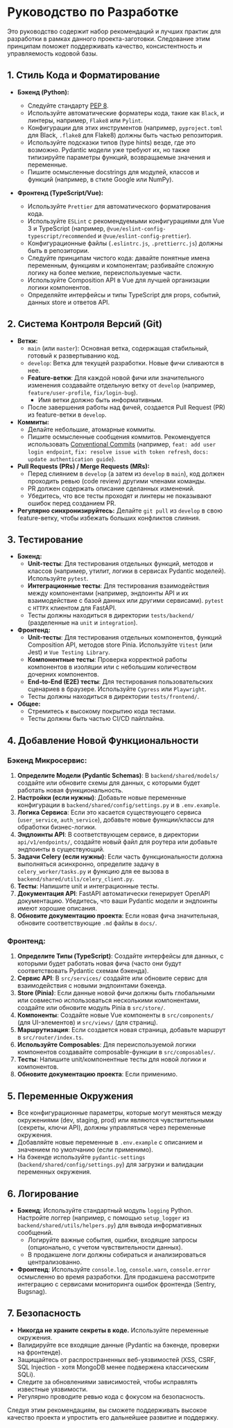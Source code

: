 # Руководство по Разработке

Это руководство содержит набор рекомендаций и лучших практик для разработки в рамках данного проекта-заготовки. Следование этим принципам поможет поддерживать качество, консистентность и управляемость кодовой базы.

## 1. Стиль Кода и Форматирование

*   **Бэкенд (Python):**
    *   Следуйте стандарту [PEP 8](https://www.python.org/dev/peps/pep-0008/).
    *   Используйте автоматические форматеры кода, такие как `Black`, и линтеры, например, `Flake8` или `Pylint`.
    *   Конфигурации для этих инструментов (например, `pyproject.toml` для Black, `.flake8` для Flake8) должны быть частью репозитория.
    *   Используйте подсказки типов (type hints) везде, где это возможно. Pydantic модели уже требуют их, но также типизируйте параметры функций, возвращаемые значения и переменные.
    *   Пишите осмысленные docstrings для модулей, классов и функций (например, в стиле Google или NumPy).

*   **Фронтенд (TypeScript/Vue):**
    *   Используйте `Prettier` для автоматического форматирования кода.
    *   Используйте `ESLint` с рекомендуемыми конфигурациями для Vue 3 и TypeScript (например, `@vue/eslint-config-typescript/recommended` и `@vue/eslint-config-prettier`).
    *   Конфигурационные файлы (`.eslintrc.js`, `.prettierrc.js`) должны быть в репозитории.
    *   Следуйте принципам чистого кода: давайте понятные имена переменным, функциям и компонентам; разбивайте сложную логику на более мелкие, переиспользуемые части.
    *   Используйте Composition API в Vue для лучшей организации логики компонентов.
    *   Определяйте интерфейсы и типы TypeScript для props, событий, данных store и ответов API.

## 2. Система Контроля Версий (Git)

*   **Ветки:**
    *   `main` (или `master`): Основная ветка, содержащая стабильный, готовый к развертыванию код.
    *   `develop`: Ветка для текущей разработки. Новые фичи сливаются в нее.
    *   **Feature-ветки**: Для каждой новой фичи или значительного изменения создавайте отдельную ветку от `develop` (например, `feature/user-profile`, `fix/login-bug`).
        *   Имя ветки должно быть информативным.
    *   После завершения работы над фичей, создается Pull Request (PR) из feature-ветки в `develop`.
*   **Коммиты:**
    *   Делайте небольшие, атомарные коммиты.
    *   Пишите осмысленные сообщения коммитов. Рекомендуется использовать [Conventional Commits](https://www.conventionalcommits.org/) (например, `feat: add user login endpoint`, `fix: resolve issue with token refresh`, `docs: update authentication guide`).
*   **Pull Requests (PRs) / Merge Requests (MRs):**
    *   Перед слиянием в `develop` (а затем из `develop` в `main`), код должен проходить ревью (code review) другими членами команды.
    *   PR должен содержать описание сделанных изменений.
    *   Убедитесь, что все тесты проходят и линтеры не показывают ошибок перед созданием PR.
*   **Регулярно синхронизируйтесь:** Делайте `git pull` из `develop` в свою feature-ветку, чтобы избежать больших конфликтов слияния.

## 3. Тестирование

*   **Бэкенд:**
    *   **Unit-тесты**: Для тестирования отдельных функций, методов и классов (например, утилит, логики в сервисах Pydantic моделей). Используйте `pytest`.
    *   **Интеграционные тесты**: Для тестирования взаимодействия между компонентами (например, эндпоинты API и их взаимодействие с базой данных или другими сервисами). `pytest` с `HTTPX` клиентом для FastAPI.
    *   Тесты должны находиться в директории `tests/backend/` (разделенные на `unit` и `integration`).
*   **Фронтенд:**
    *   **Unit-тесты**: Для тестирования отдельных компонентов, функций Composition API, методов store Pinia. Используйте `Vitest` (или Jest) и `Vue Testing Library`.
    *   **Компонентные тесты**: Проверка корректной работы компонентов в изоляции или с небольшим количеством дочерних компонентов.
    *   **End-to-End (E2E) тесты**: Для тестирования пользовательских сценариев в браузере. Используйте `Cypress` или `Playwright`.
    *   Тесты должны находиться в директории `tests/frontend/`.
*   **Общее:**
    *   Стремитесь к высокому покрытию кода тестами.
    *   Тесты должны быть частью CI/CD пайплайна.

## 4. Добавление Новой Функциональности

### Бэкенд Микросервис:
1.  **Определите Модели (Pydantic Schemas)**: В `backend/shared/models/` создайте или обновите схемы для данных, с которыми будет работать новая функциональность.
2.  **Настройки (если нужны)**: Добавьте новые переменные конфигурации в `backend/shared/config/settings.py` и в `.env.example`.
3.  **Логика Сервиса**: Если это касается существующего сервиса (`user_service`, `auth_service`), добавьте новые функции/классы для обработки бизнес-логики.
4.  **Эндпоинты API**: В соответствующем сервисе, в директории `api/v1/endpoints/`, создайте новый файл для роутера или добавьте эндпоинты в существующий.
5.  **Задачи Celery (если нужны)**: Если часть функциональности должна выполняться асинхронно, определите задачу в `celery_worker/tasks.py` и функцию для ее вызова в `backend/shared/utils/celery_client.py`.
6.  **Тесты**: Напишите unit и интеграционные тесты.
7.  **Документация API**: FastAPI автоматически генерирует OpenAPI документацию. Убедитесь, что ваши Pydantic модели и эндпоинты имеют хорошие описания.
8.  **Обновите документацию проекта**: Если новая фича значительная, обновите соответствующие `.md` файлы в `docs/`.

### Фронтенд:
1.  **Определите Типы (TypeScript)**: Создайте интерфейсы для данных, с которыми будет работать новая фича (часто они будут соответствовать Pydantic схемам бэкенда).
2.  **Сервис API**: В `src/services/` создайте или обновите сервис для взаимодействия с новыми эндпоинтами бэкенда.
3.  **Store (Pinia)**: Если данные новой фичи должны быть глобальными или совместно использоваться несколькими компонентами, создайте или обновите модуль Pinia в `src/store/`.
4.  **Компоненты**: Создайте новые Vue компоненты в `src/components/` (для UI-элементов) и `src/views/` (для страниц).
5.  **Маршрутизация**: Если создается новая страница, добавьте маршрут в `src/router/index.ts`.
6.  **Используйте Composables**: Для переиспользуемой логики компонентов создавайте composable-функции в `src/composables/`.
7.  **Тесты**: Напишите unit/компонентные тесты для новой логики и компонентов.
8.  **Обновите документацию проекта**: Если применимо.

## 5. Переменные Окружения

*   Все конфигурационные параметры, которые могут меняться между окружениями (dev, staging, prod) или являются чувствительными (секреты, ключи API), должны управляться через переменные окружения.
*   Добавляйте новые переменные в `.env.example` с описанием и значением по умолчанию (если применимо).
*   На бэкенде используйте `pydantic-settings` (`backend/shared/config/settings.py`) для загрузки и валидации переменных окружения.

## 6. Логирование

*   **Бэкенд**: Используйте стандартный модуль `logging` Python. Настройте логгер (например, с помощью `setup_logger` из `backend/shared/utils/helpers.py`) для вывода информативных сообщений.
    *   Логируйте важные события, ошибки, входящие запросы (опционально, с учетом чувствительности данных).
    *   В продакшене логи должны собираться и анализироваться централизованно.
*   **Фронтенд**: Используйте `console.log`, `console.warn`, `console.error` осмысленно во время разработки. Для продакшена рассмотрите интеграцию с сервисами мониторинга ошибок фронтенда (Sentry, Bugsnag).

## 7. Безопасность

*   **Никогда не храните секреты в коде.** Используйте переменные окружения.
*   Валидируйте все входящие данные (Pydantic на бэкенде, проверки на фронтенде).
*   Защищайтесь от распространенных веб-уязвимостей (XSS, CSRF, SQL Injection - хотя MongoDB менее подвержена классическим SQLi).
*   Следите за обновлениями зависимостей, чтобы исправлять известные уязвимости.
*   Регулярно проводите ревью кода с фокусом на безопасность.

Следуя этим рекомендациям, вы сможете поддерживать высокое качество проекта и упростить его дальнейшее развитие и поддержку. 